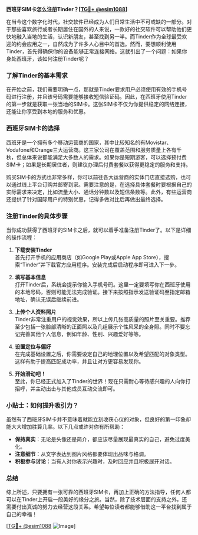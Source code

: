**西班牙SIM卡怎么注册Tinder？[[TG💪+ @esim1088](https://t.me/s/esim1088)]**

在当今这个数字化时代，社交软件已经成为人们日常生活中不可或缺的一部分。对于那些喜欢旅行或者长期居住在国外的人来说，一款好的社交软件可以帮助他们更快地融入当地的生活，认识新朋友，甚至找到另一半。而Tinder作为全球最受欢迎的约会应用之一，自然成为了许多人心目中的首选。然而，要想顺利使用Tinder，首先得确保你的设备能够正常连接网络。这就引出了一个问题：如果你身处西班牙，该如何注册Tinder呢？

### 了解Tinder的基本需求

在开始之前，我们需要明确一点，那就是Tinder要求用户必须使用有效的手机号码进行注册，并且该号码需要能够接收短信验证码。因此，在西班牙使用Tinder的第一步就是获取一张当地的SIM卡。这张SIM卡不仅为你提供稳定的网络连接，还能让你享受到本地的服务和优惠。

### 西班牙SIM卡的选择

西班牙是一个拥有多个移动运营商的国家，其中比较知名的有Movistar、Vodafone和Orange三大运营商。这三家公司在覆盖范围和服务质量上各有千秋，但总体来说都能满足大多数人的需求。如果你是短期游客，可以选择预付费SIM卡；如果是长期居住者，则建议办理后付费套餐以获得更稳定的服务和支持。

购买SIM卡的方式也非常多样，你可以前往各大运营商的实体门店直接选购，也可以通过线上平台订购并邮寄到家。需要注意的是，在选择具体套餐时要根据自己的实际需求来决定，比如流量大小、通话分钟数以及短信条数等。此外，有些运营商还提供了针对国际用户的特别优惠，记得多做对比后再做出最终选择。

### 注册Tinder的具体步骤

当你成功获得了西班牙的SIM卡之后，就可以着手准备注册Tinder了。以下是详细的操作流程：

1. **下载安装Tinder**  
   首先打开手机的应用商店（如Google Play或Apple App Store），搜索“Tinder”并下载官方应用程序。安装完成后启动程序即可进入下一步。

2. **填写基本信息**  
   打开Tinder后，系统会提示你输入手机号码。这里一定要填写你在西班牙使用的本地号码，否则可能无法完成验证。接下来按照指示发送验证码至指定邮箱地址，确认无误后继续前进。

3. **上传个人资料照片**  
   Tinder非常注重用户的视觉效果，所以上传几张高质量的照片至关重要。推荐至少包括一张脸部清晰的正面照以及几组展示个性风采的全身照。同时不要忘记完善其他个人信息，例如年龄、性别、兴趣爱好等等。

4. **设置定位与偏好**  
   在完成基础设置之后，你需要设定自己的地理位置以及希望匹配的对象类型。这样有助于提高匹配成功率，并且让对方更容易发现你。

5. **开始滑动吧！**  
   至此，你已经正式加入了Tinder的世界！现在只需耐心等待感兴趣的人向你打招呼，并主动出击与其他成员互动交流即可。

### 小贴士：如何提升吸引力？

虽然有了西班牙SIM卡并不意味着就能立刻收获心仪的对象，但良好的第一印象却能大大增加胜算几率。以下几点或许对你有所帮助：

- **保持真实**：无论是头像还是简介，都应该尽量展现最真实的自己，避免过度美化。
- **注意细节**：从文字表达到图片风格都要体现出品味与格调。
- **积极参与讨论**：当有人对你表示兴趣时，及时回应并且积极展开对话。

### 总结

综上所述，只要拥有一张可靠的西班牙SIM卡，再加上正确的方法指导，任何人都可以在Tinder上开启一段美好的缘分之旅。当然，除了技术层面的支持之外，还需要付出真诚的努力去经营这段关系。希望每位读者都能够借助这一平台找到属于自己的幸福！

[[TG💪+ @esim1088](https://t.me/s/esim1088) ![Image](https://i.postimg.cc/4NQfJmqS/Snipaste-2025-05-13-00-14-12.png)]